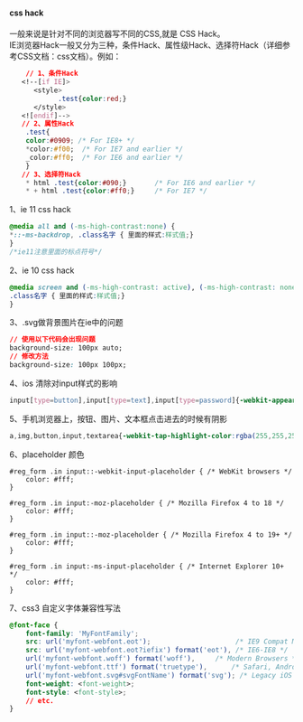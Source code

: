 #### css hack
一般来说是针对不同的浏览器写不同的CSS,就是 CSS Hack。<br>
IE浏览器Hack一般又分为三种，条件Hack、属性级Hack、选择符Hack（详细参考CSS文档：css文档）。例如：
```css
    // 1、条件Hack
   <!--[if IE]>
      <style>
            .test{color:red;}
      </style>
   <![endif]-->
   // 2、属性Hack
    .test{
    color:#0909; /* For IE8+ */
    *color:#f00;  /* For IE7 and earlier */
    _color:#ff0;  /* For IE6 and earlier */
    }
   // 3、选择符Hack
    * html .test{color:#090;}       /* For IE6 and earlier */
    * + html .test{color:#ff0;}     /* For IE7 */
```



1、ie 11 css hack
```css
@media all and (-ms-high-contrast:none) { 
*::-ms-backdrop, .class名字 { 里面的样式:样式值;} 
} 
/*ie11注意里面的标点符号*/ 
```
2、ie 10 css hack
```css
@media screen and (-ms-high-contrast: active), (-ms-high-contrast: none) { 
.class名字 { 里面的样式:样式值;} 
}
```
3、.svg做背景图片在ie中的问题
```css
// 使用以下代码会出现问题
background-size: 100px auto;
// 修改方法
background-size: 100px 100px;
```

4、ios 清除对input样式的影响
```css
input[type=button],input[type=text],input[type=password]{-webkit-appearance:none;outline:none}
```

5、手机浏览器上，按钮、图片、文本框点击进去的时候有阴影
```css
a,img,button,input,textarea{-webkit-tap-highlight-color:rgba(255,255,255,0);}
```

6、placeholder 颜色
```
#reg_form .in input::-webkit-input-placeholder { /* WebKit browsers */
    color: #fff;
}

#reg_form .in input:-moz-placeholder { /* Mozilla Firefox 4 to 18 */
    color: #fff;
}

#reg_form .in input::-moz-placeholder { /* Mozilla Firefox 4 to 19+ */
    color: #fff;
}

#reg_form .in input:-ms-input-placeholder { /* Internet Explorer 10+ */
    color: #fff;
}
```

7、css3 自定义字体兼容性写法
```css
@font-face {
    font-family: 'MyFontFamily';
    src: url('myfont-webfont.eot');                     /* IE9 Compat Modes */
    src: url('myfont-webfont.eot?iefix') format('eot'), /* IE6-IE8 */
    url('myfont-webfont.woff') format('woff'),     /* Modern Browsers */
    url('myfont-webfont.ttf') format('truetype'),      /* Safari, Android, iOS */
    url('myfont-webfont.svg#svgFontName') format('svg'); /* Legacy iOS */
    font-weight: <font-weight>;
    font-style: <font-style>;
    // etc.
}
```
